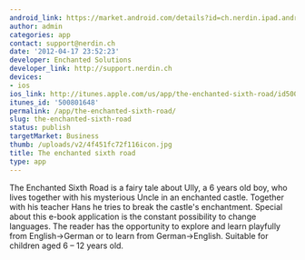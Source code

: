 ```yaml
---
android_link: https://market.android.com/details?id=ch.nerdin.ipad.android&feature=search_result&hl=en
author: admin
categories: app
contact: support@nerdin.ch
date: '2012-04-17 23:52:23'
developer: Enchanted Solutions
developer_link: http://support.nerdin.ch
devices: 
- ios
ios_link: http://itunes.apple.com/us/app/the-enchanted-sixth-road/id500801648?ls=1%26mt=8
itunes_id: '500801648'
permalink: /app/the-enchanted-sixth-road/
slug: the-enchanted-sixth-road
status: publish
targetMarket: Business
thumb: /uploads/v2/4f451fc72f116icon.jpg
title: The enchanted sixth road
type: app
---
```


The Enchanted Sixth Road is a fairy tale about Ully, a 6 years old boy, who lives together with his mysterious Uncle in an enchanted castle. Together with his teacher Hans he tries to break the castle's enchantment. Special about this e-book application is the constant possibility to change languages. The reader has the opportunity to explore and learn playfully from English-&gt;German or to learn from German-&gt;English. Suitable for children aged 6 – 12 years old.